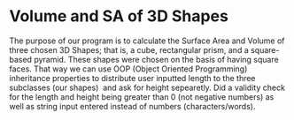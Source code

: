 # Volume and SA of 3D Shapes
The purpose of our program is to calculate the Surface Area and Volume of three chosen 3D Shapes; that is, a cube, rectangular prism, and a square-based pyramid. These shapes were chosen on the basis of having square faces. That way we can use OOP (Object Oriented Programming) inheritance properties to distribute user inputted length to the three subclasses (our shapes)  and ask for height sepearetly. Did a validity check for the length and height being greater than 0 (not negative numbers) as well as string input entered instead of numbers (characters/words). 

